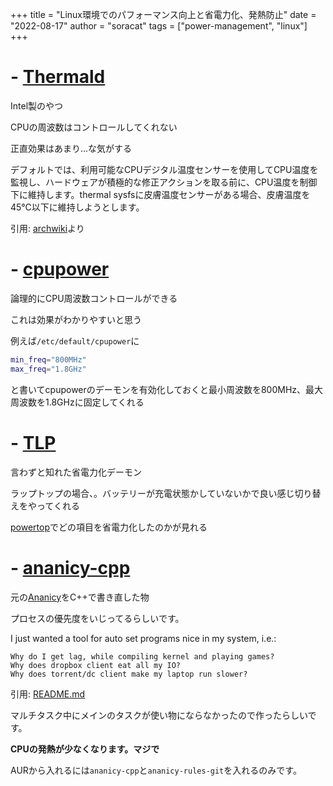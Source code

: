 +++
title = "Linux環境でのパフォーマンス向上と省電力化、発熱防止"
date = "2022-08-17"
author = "soracat"
tags = ["power-management", "linux"]
+++

# - [Thermald](https://github.com/intel/thermal_daemon)

Intel製のやつ

CPUの周波数はコントロールしてくれない

正直効果はあまり...な気がする

デフォルトでは、利用可能なCPUデジタル温度センサーを使用してCPU温度を監視し、ハードウェアが積極的な修正アクションを取る前に、CPU温度を制御下に維持します。thermal sysfsに皮膚温度センサーがある場合、皮膚温度を45℃以下に維持しようとします。

引用: [archwiki](https://wiki.archlinux.org/title/CPU_frequency_scaling#thermald)より

# - [cpupower](https://git.kernel.org/pub/scm/linux/kernel/git/torvalds/linux.git/tree/tools/power/cpupower)

論理的にCPU周波数コントロールができる

これは効果がわかりやすいと思う

例えば`/etc/default/cpupower`に

```bash
min_freq="800MHz"
max_freq="1.8GHz"
```

と書いてcpupowerのデーモンを有効化しておくと最小周波数を800MHz、最大周波数を1.8GHzに固定してくれる

# - [TLP](https://github.com/linrunner/TLP)

言わずと知れた省電力化デーモン

ラップトップの場合、。バッテリーが充電状態かしていないかで良い感じ切り替えをやってくれる

[powertop](https://github.com/fenrus75/powertop)でどの項目を省電力化したのかが見れる

# - [ananicy-cpp](https://gitlab.com/ananicy-cpp/ananicy-cpp)

元の[Ananicy](https://github.com/Nefelim4ag/Ananicy)をC++で書き直した物

プロセスの優先度をいじってるらしいです。

I just wanted a tool for auto set programs nice in my system, i.e.:

    Why do I get lag, while compiling kernel and playing games?
    Why does dropbox client eat all my IO?
    Why does torrent/dc client make my laptop run slower?

引用: [README.md](https://github.com/Nefelim4ag/Ananicy/blob/master/README.md)

マルチタスク中にメインのタスクが使い物にならなかったので作ったらしいです。

**CPUの発熱が少なくなります。マジで**

AURから入れるには`ananicy-cpp`と`ananicy-rules-git`を入れるのみです。
